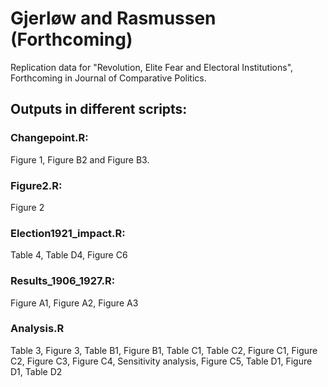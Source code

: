 # Gjerløw and Rasmussen (Forthcoming)
Replication data for "Revolution, Elite Fear and Electoral Institutions", Forthcoming in Journal of Comparative Politics.


## Outputs in different scripts:

### Changepoint.R:
Figure 1, Figure B2 and Figure B3.

### Figure2.R:
Figure 2

### Election1921_impact.R:
Table 4, Table D4, Figure C6


### Results_1906_1927.R:
Figure A1, Figure A2, Figure A3


### Analysis.R
Table 3, Figure 3, Table B1, Figure B1, Table C1, Table C2, Figure C1, Figure C2,
Figure C3, Figure C4, Sensitivity analysis, Figure C5, Table D1, Figure D1, Table D2
